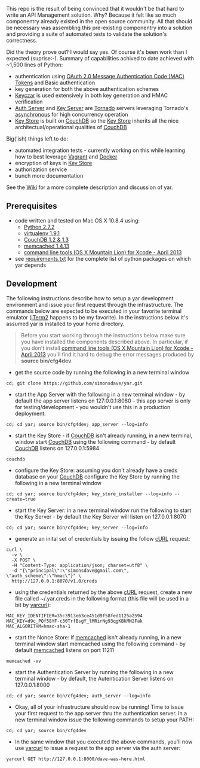 This repo is the result of being convinced that it wouldn't be that
hard to write an API Management solution. Why? Because it felt like so much
componentry already existed in the open source community. All that should be necessary
was assembling this pre-existing componentry into a solution and
providing a suite of automated tests to validate the solution's correctness.

Did the theory prove out? I would say yes. Of course it's been work than
I expected (suprise:-). Summary of capabilities achived to date achieved
with ~1,500 lines of Python:
  * authentication using [OAuth 2.0 Message Authentication Code (MAC) Tokens](http://tools.ietf.org/html/draft-ietf-oauth-v2-http-mac-02) and Basic authentication
  * key generation for both the above authentication schemes
  * [Keyczar](http://www.keyczar.org/) is used extensively in both key generation and HMAC verification
  * [Auth Server](https://github.com/simonsdave/yar/wiki/Auth-Server) and [Key Server](https://github.com/simonsdave/yar/wiki/Key-Server) are [Tornado](http://www.tornadoweb.org/en/stable/) servers leveraging Tornado's [asynchronous](http://www.tornadoweb.org/en/stable/networking.html) for high concurrency operation
  * [Key Store](https://github.com/simonsdave/yar/wiki/Key-Store) is built on [CouchDB](http://couchdb.apache.org/) so the [Key Store](https://github.com/simonsdave/yar/wiki/Key-Store) inherits all the nice architectual/operational qualities of [CouchDB](http://couchdb.apache.org/)
  
Big('ish) things left to do:
  * automated integration tests - currently working on this while learning how to best leverage [Vagrant](http://www.vagrantup.com/) and [Docker](https://www.docker.io/)
  * encryption of keys in [Key Store](https://github.com/simonsdave/yar/wiki/Key-Store)
  * authorization service
  * bunch more documentation

See the [Wiki](https://github.com/simonsdave/yar/wiki) for a more complete description and discussion of yar.

Prerequisites 
-------------
* code written and tested on Mac OS X 10.8.4 using:
  * [Python 2.7.2](http://www.python.org/)
  * [virtualenv 1.9.1](https://pypi.python.org/pypi/virtualenv)
  * [CouchDB 1.2 & 1.3](http://couchdb.apache.org/)
  * [memcached 1.4.13](http://memcached.org/)
  * [command line tools (OS X Mountain Lion) for Xcode - April 2013](https://developer.apple.com/downloads/index.action)
* see
[requirements.txt](https://github.com/simonsdave/yar/blob/master/requirements.txt "requirements.txt")
for the complete list of python packages on which yar depends

Development
-----------
The following instructions describe how to setup a yar development environment and
issue your first request through the infrastructure.
The commands below are expected to be executed in your
favorite terminal emulator ([iTerm2](http://www.iterm2.com/) happens to be my favorite).
In the instructions below it's assumed yar is installed to your home directory.

> Before you start working through the instructions below make sure you
> have installed the components described above. In particular, if you don't install
> [command line tools (OS X Mountain Lion) for Xcode - April 2013](https://developer.apple.com/downloads/index.action)
> you'll find it hard to debug the error messages produced by **source bin/cfg4dev**. 

* get the source code by running the following in a new terminal window

~~~~~
cd; git clone https://github.com/simonsdave/yar.git
~~~~~

* start the App Server with the following in a new terminal window - by default the app
server listens on 127:0.0.1:8080 - this app server is only for
testing/development - you wouldn't use this in a production deployment:

~~~~~
cd; cd yar; source bin/cfg4dev; app_server --log=info
~~~~~

* start the Key Store - if [CouchDB](http://couchdb.apache.org/)
isn't already running, in a new terminal, window start
[CouchDB](http://couchdb.apache.org/)
using the following command - by default [CouchDB](http://couchdb.apache.org/)
listens on 127.0.0.1:5984

~~~~~
couchdb
~~~~~

* configure the Key Store: assuming you don't already have a creds database on your
[CouchDB](http://couchdb.apache.org/) configure the Key Store
by running the following in a new terminal window

~~~~~
cd; cd yar; source bin/cfg4dev; key_store_installer --log=info --create=true
~~~~~

* start the Key Server: in a new terminal window run the following to start the Key Server - by
default the Key Server will listen on 127.0.0.1:8070

~~~~~
cd; cd yar; source bin/cfg4dev; key_server --log=info
~~~~~

* generate an inital set of credentials by issuing the
follow [cURL](http://en.wikipedia.org/wiki/CURL) request:

~~~~~
curl \
  -v \
  -X POST \
  -H "Content-Type: application/json; charset=utf8" \
  -d "{\"principal\":\"simonsdave@gmail.com\", \"auth_scheme\":\"hmac\"}" \
  http://127.0.0.1:8070/v1.0/creds
~~~~~

* using the credentials returned by the above [cURL](http://en.wikipedia.org/wiki/CURL)
request, create a new file called ~/.yar.creds
in the following format (this file will be used in a bit by
[yarcurl](https://github.com/simonsdave/yar/wiki/Utilities#yarcurl)):

~~~~~
MAC_KEY_IDENTIFIER=35c3913e63ce451d9f58fed1125a2594
MAC_KEY=d9c_PQf58YF-c30TrfBsgY_lMRirNg93qgKBkMN2Fak
MAC_ALGORITHM=hmac-sha-1
~~~~~

* start the Nonce Store: if [memcached](http://memcached.org/)
isn't already running, in a new terminal window start memcached using
the following command - by default [memcached](http://memcached.org/)
listens on port 11211

~~~~~
memcached -vv
~~~~~

* start the Authentication Server by running the following in a new terminal window - by
default, the Autentication Server listens on 127.0.0.1:8000

~~~~~
cd; cd yar; source bin/cfg4dev; auth_server --log=info
~~~~~

* Okay, all of your infrastructure should now be running!
Time to issue your first request to the app server thru the authentication server.
In a new terminal window issue the following commands to setup your PATH:

~~~~~
cd; cd yar; source bin/cfg4dev
~~~~~

* In the same window that you executed the above commands, you'll now use
[yarcurl](https://github.com/simonsdave/yar/wiki/Utilities#yarcurl) 
to issue a request to the app server via the auth server:

~~~~~
yarcurl GET http://127.0.0.1:8000/dave-was-here.html
~~~~~


